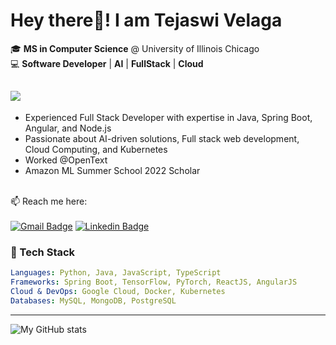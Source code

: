 # Hey there👋!  I am Tejaswi Velaga

🎓 **MS in Computer Science** @ University of Illinois Chicago  
💻 **Software Developer** | **AI** | **FullStack** | **Cloud**

![](https://komarev.com/ghpvc/?username=Tejaswi2907&color=green)
---
- Experienced Full Stack Developer with expertise in Java, Spring Boot, Angular, and Node.js
- Passionate about AI-driven solutions, Full stack web development, Cloud Computing, and Kubernetes
- Worked @OpenText
- Amazon ML Summer School 2022 Scholar


\
📫 Reach me here: 
\
\
[![Gmail Badge](https://img.shields.io/badge/-tejaswivelaga@gmail.com-c14438?style=for-the-badge&logo=Gmail&logoColor=white&link=mailto:tejaswivelaga@gmail.com)](mailto:tejaswivelaga@gmail.com)
[![Linkedin Badge](https://img.shields.io/badge/LinkedIn-0077B5?style=for-the-badge&logo=linkedin&logoColor=white)](https://www.linkedin.com/in/tejaswi-velaga/)



### 🚀 Tech Stack  
```yaml
Languages: Python, Java, JavaScript, TypeScript  
Frameworks: Spring Boot, TensorFlow, PyTorch, ReactJS, AngularJS  
Cloud & DevOps: Google Cloud, Docker, Kubernetes  
Databases: MySQL, MongoDB, PostgreSQL  
````
---



![My GitHub stats](https://github-readme-stats.vercel.app/api?username=Tejaswi2907&show_icons=true&theme=highcontrast)






